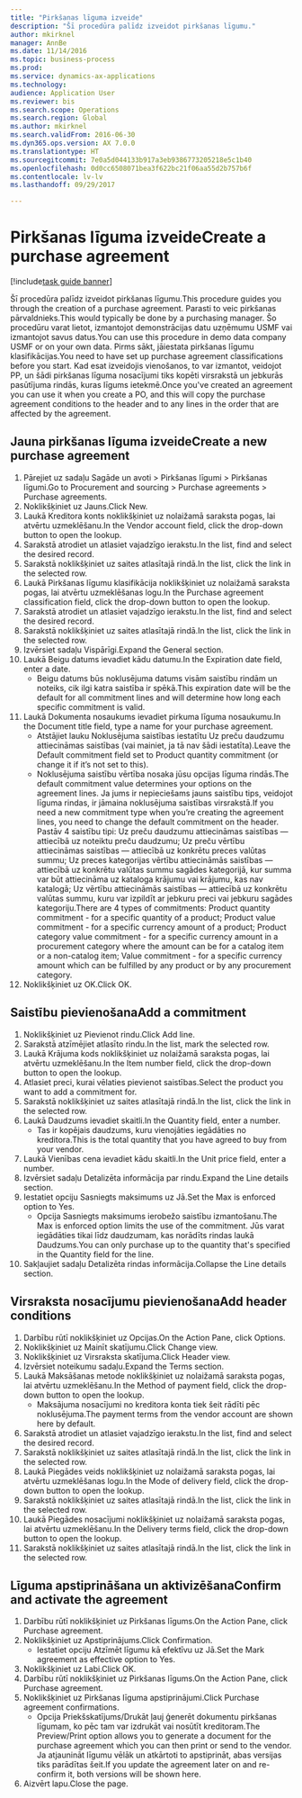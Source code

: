 ```yaml
--- 
title: "Pirkšanas līguma izveide"
description: "Šī procedūra palīdz izveidot pirkšanas līgumu."
author: mkirknel
manager: AnnBe
ms.date: 11/14/2016
ms.topic: business-process
ms.prod: 
ms.service: dynamics-ax-applications
ms.technology: 
audience: Application User
ms.reviewer: bis
ms.search.scope: Operations
ms.search.region: Global
ms.author: mkirknel
ms.search.validFrom: 2016-06-30
ms.dyn365.ops.version: AX 7.0.0
ms.translationtype: HT
ms.sourcegitcommit: 7e0a5d044133b917a3eb9386773205218e5c1b40
ms.openlocfilehash: 0d0cc6508071bea3f622bc21f06aa55d2b757b6f
ms.contentlocale: lv-lv
ms.lasthandoff: 09/29/2017

---
```

# <a name="create-a-purchase-agreement"></a><span data-ttu-id="89e0d-103">Pirkšanas līguma izveide</span><span class="sxs-lookup"><span data-stu-id="89e0d-103">Create a purchase agreement</span></span>

[!include[task guide banner](../../includes/task-guide-banner.md)]

<span data-ttu-id="89e0d-104">Šī procedūra palīdz izveidot pirkšanas līgumu.</span><span class="sxs-lookup"><span data-stu-id="89e0d-104">This procedure guides you through the creation of a purchase agreement.</span></span> <span data-ttu-id="89e0d-105">Parasti to veic pirkšanas pārvaldnieks.</span><span class="sxs-lookup"><span data-stu-id="89e0d-105">This would typically be done by a purchasing manager.</span></span> <span data-ttu-id="89e0d-106">Šo procedūru varat lietot, izmantojot demonstrācijas datu uzņēmumu USMF vai izmantojot savus datus.</span><span class="sxs-lookup"><span data-stu-id="89e0d-106">You can use this procedure in demo data company USMF or on your own data.</span></span> <span data-ttu-id="89e0d-107">Pirms sākt, jāiestata pirkšanas līgumu klasifikācijas.</span><span class="sxs-lookup"><span data-stu-id="89e0d-107">You need to have set up purchase agreement classifications before you start.</span></span> <span data-ttu-id="89e0d-108">Kad esat izveidojis vienošanos, to var izmantot, veidojot PP, un šādi pirkšanas līguma nosacījumi tiks kopēti virsrakstā un jebkurās pasūtījuma rindās, kuras līgums ietekmē.</span><span class="sxs-lookup"><span data-stu-id="89e0d-108">Once you've created an agreement you can use it when you create a PO, and this will copy the purchase agreement conditions to the header and to any lines in the order that are affected by the agreement.</span></span>


## <a name="create-a-new-purchase-agreement"></a><span data-ttu-id="89e0d-109">Jauna pirkšanas līguma izveide</span><span class="sxs-lookup"><span data-stu-id="89e0d-109">Create a new purchase agreement</span></span>
1. <span data-ttu-id="89e0d-110">Pārejiet uz sadaļu Sagāde un avoti > Pirkšanas līgumi > Pirkšanas līgumi.</span><span class="sxs-lookup"><span data-stu-id="89e0d-110">Go to Procurement and sourcing > Purchase agreements > Purchase agreements.</span></span>
2. <span data-ttu-id="89e0d-111">Noklikšķiniet uz Jauns.</span><span class="sxs-lookup"><span data-stu-id="89e0d-111">Click New.</span></span>
3. <span data-ttu-id="89e0d-112">Laukā Kreditora konts noklikšķiniet uz nolaižamā saraksta pogas, lai atvērtu uzmeklēšanu.</span><span class="sxs-lookup"><span data-stu-id="89e0d-112">In the Vendor account field, click the drop-down button to open the lookup.</span></span>
4. <span data-ttu-id="89e0d-113">Sarakstā atrodiet un atlasiet vajadzīgo ierakstu.</span><span class="sxs-lookup"><span data-stu-id="89e0d-113">In the list, find and select the desired record.</span></span>
5. <span data-ttu-id="89e0d-114">Sarakstā noklikšķiniet uz saites atlasītajā rindā.</span><span class="sxs-lookup"><span data-stu-id="89e0d-114">In the list, click the link in the selected row.</span></span>
6. <span data-ttu-id="89e0d-115">Laukā Pirkšanas līgumu klasifikācija noklikšķiniet uz nolaižamā saraksta pogas, lai atvērtu uzmeklēšanas logu.</span><span class="sxs-lookup"><span data-stu-id="89e0d-115">In the Purchase agreement classification field, click the drop-down button to open the lookup.</span></span>
7. <span data-ttu-id="89e0d-116">Sarakstā atrodiet un atlasiet vajadzīgo ierakstu.</span><span class="sxs-lookup"><span data-stu-id="89e0d-116">In the list, find and select the desired record.</span></span>
8. <span data-ttu-id="89e0d-117">Sarakstā noklikšķiniet uz saites atlasītajā rindā.</span><span class="sxs-lookup"><span data-stu-id="89e0d-117">In the list, click the link in the selected row.</span></span>
9. <span data-ttu-id="89e0d-118">Izvērsiet sadaļu Vispārīgi.</span><span class="sxs-lookup"><span data-stu-id="89e0d-118">Expand the General section.</span></span>
10. <span data-ttu-id="89e0d-119">Laukā Beigu datums ievadiet kādu datumu.</span><span class="sxs-lookup"><span data-stu-id="89e0d-119">In the Expiration date field, enter a date.</span></span>
    * <span data-ttu-id="89e0d-120">Beigu datums būs noklusējuma datums visām saistību rindām un noteiks, cik ilgi katra saistība ir spēkā.</span><span class="sxs-lookup"><span data-stu-id="89e0d-120">This expiration date will be the default for all commitment lines and will determine how long each specific commitment is valid.</span></span>  
11. <span data-ttu-id="89e0d-121">Laukā Dokumenta nosaukums ievadiet pirkuma līguma nosaukumu.</span><span class="sxs-lookup"><span data-stu-id="89e0d-121">In the Document title field, type a name for your purchase agreement.</span></span>
    * <span data-ttu-id="89e0d-122">Atstājiet lauku Noklusējuma saistības iestatītu Uz preču daudzumu attiecināmas saistības (vai mainiet, ja tā nav šādi iestatīta).</span><span class="sxs-lookup"><span data-stu-id="89e0d-122">Leave the Default commitment field set to Product quantity commitment (or change it if it’s not set to this).</span></span>  
    * <span data-ttu-id="89e0d-123">Noklusējuma saistību vērtība nosaka jūsu opcijas līguma rindās.</span><span class="sxs-lookup"><span data-stu-id="89e0d-123">The default commitment value determines your options on the agreement lines.</span></span> <span data-ttu-id="89e0d-124">Ja jums ir nepieciešams jauns saistību tips, veidojot līguma rindas, ir jāmaina noklusējuma saistības virsrakstā.</span><span class="sxs-lookup"><span data-stu-id="89e0d-124">If you need a new commitment type when you’re creating the agreement lines, you need to change the default commitment on the header.</span></span>  <span data-ttu-id="89e0d-125">Pastāv 4 saistību tipi: Uz preču daudzumu attiecināmas saistības — attiecībā uz noteiktu preču daudzumu; Uz preču vērtību attiecināmas saistības — attiecībā uz konkrētu preces valūtas summu; Uz preces kategorijas vērtību attiecināmās saistības — attiecībā uz konkrētu valūtas summu sagādes kategorijā, kur summa var būt attiecināma uz kataloga krājumu vai krājumu, kas nav katalogā; Uz vērtību attiecināmās saistības — attiecībā uz konkrētu valūtas summu, kuru var izpildīt ar jebkuru preci vai jebkuru sagādes kategoriju.</span><span class="sxs-lookup"><span data-stu-id="89e0d-125">There are 4 types of commitments: Product quantity commitment - for a specific quantity of a product; Product value commitment - for a specific currency amount of a product; Product category value commitment - for a specific currency amount in a procurement category where the amount can be for a catalog item or a non-catalog item; Value commitment - for a specific currency amount which can be fulfilled by any product or by any procurement category.</span></span>  
12. <span data-ttu-id="89e0d-126">Noklikšķiniet uz OK.</span><span class="sxs-lookup"><span data-stu-id="89e0d-126">Click OK.</span></span>

## <a name="add-a-commitment"></a><span data-ttu-id="89e0d-127">Saistību pievienošana</span><span class="sxs-lookup"><span data-stu-id="89e0d-127">Add a commitment</span></span>
1. <span data-ttu-id="89e0d-128">Noklikšķiniet uz Pievienot rindu.</span><span class="sxs-lookup"><span data-stu-id="89e0d-128">Click Add line.</span></span>
2. <span data-ttu-id="89e0d-129">Sarakstā atzīmējiet atlasīto rindu.</span><span class="sxs-lookup"><span data-stu-id="89e0d-129">In the list, mark the selected row.</span></span>
3. <span data-ttu-id="89e0d-130">Laukā Krājuma kods noklikšķiniet uz nolaižamā saraksta pogas, lai atvērtu uzmeklēšanu.</span><span class="sxs-lookup"><span data-stu-id="89e0d-130">In the Item number field, click the drop-down button to open the lookup.</span></span>
4. <span data-ttu-id="89e0d-131">Atlasiet preci, kurai vēlaties pievienot saistības.</span><span class="sxs-lookup"><span data-stu-id="89e0d-131">Select the product you want to add a commitment for.</span></span>
5. <span data-ttu-id="89e0d-132">Sarakstā noklikšķiniet uz saites atlasītajā rindā.</span><span class="sxs-lookup"><span data-stu-id="89e0d-132">In the list, click the link in the selected row.</span></span>
6. <span data-ttu-id="89e0d-133">Laukā Daudzums ievadiet skaitli.</span><span class="sxs-lookup"><span data-stu-id="89e0d-133">In the Quantity field, enter a number.</span></span>
    * <span data-ttu-id="89e0d-134">Tas ir kopējais daudzums, kuru vienojāties iegādāties no kreditora.</span><span class="sxs-lookup"><span data-stu-id="89e0d-134">This is the total quantity that you have agreed to buy from your vendor.</span></span>  
7. <span data-ttu-id="89e0d-135">Laukā Vienības cena ievadiet kādu skaitli.</span><span class="sxs-lookup"><span data-stu-id="89e0d-135">In the Unit price field, enter a number.</span></span>
8. <span data-ttu-id="89e0d-136">Izvērsiet sadaļu Detalizēta informācija par rindu.</span><span class="sxs-lookup"><span data-stu-id="89e0d-136">Expand the Line details section.</span></span>
9. <span data-ttu-id="89e0d-137">Iestatiet opciju Sasniegts maksimums uz Jā.</span><span class="sxs-lookup"><span data-stu-id="89e0d-137">Set the Max is enforced option to Yes.</span></span>
    * <span data-ttu-id="89e0d-138">Opcija Sasniegts maksimums ierobežo saistību izmantošanu.</span><span class="sxs-lookup"><span data-stu-id="89e0d-138">The Max is enforced option limits the use of the commitment.</span></span> <span data-ttu-id="89e0d-139">Jūs varat iegādāties tikai līdz daudzumam, kas norādīts rindas laukā Daudzums.</span><span class="sxs-lookup"><span data-stu-id="89e0d-139">You can only purchase up to the quantity that's specified in the Quantity field for the line.</span></span>  
10. <span data-ttu-id="89e0d-140">Sakļaujiet sadaļu Detalizēta rindas informācija.</span><span class="sxs-lookup"><span data-stu-id="89e0d-140">Collapse the Line details section.</span></span>

## <a name="add-header-conditions"></a><span data-ttu-id="89e0d-141">Virsraksta nosacījumu pievienošana</span><span class="sxs-lookup"><span data-stu-id="89e0d-141">Add header conditions</span></span>
1. <span data-ttu-id="89e0d-142">Darbību rūtī noklikšķiniet uz Opcijas.</span><span class="sxs-lookup"><span data-stu-id="89e0d-142">On the Action Pane, click Options.</span></span>
2. <span data-ttu-id="89e0d-143">Noklikšķiniet uz Mainīt skatījumu.</span><span class="sxs-lookup"><span data-stu-id="89e0d-143">Click Change view.</span></span>
3. <span data-ttu-id="89e0d-144">Noklikšķiniet uz Virsraksta skatījuma.</span><span class="sxs-lookup"><span data-stu-id="89e0d-144">Click Header view.</span></span>
4. <span data-ttu-id="89e0d-145">Izvērsiet noteikumu sadaļu.</span><span class="sxs-lookup"><span data-stu-id="89e0d-145">Expand the Terms section.</span></span>
5. <span data-ttu-id="89e0d-146">Laukā Maksāšanas metode noklikšķiniet uz nolaižamā saraksta pogas, lai atvērtu uzmeklēšanu.</span><span class="sxs-lookup"><span data-stu-id="89e0d-146">In the Method of payment field, click the drop-down button to open the lookup.</span></span>
    * <span data-ttu-id="89e0d-147">Maksājuma nosacījumi no kreditora konta tiek šeit rādīti pēc noklusējuma.</span><span class="sxs-lookup"><span data-stu-id="89e0d-147">The payment terms from the vendor account are shown here by default.</span></span>       
6. <span data-ttu-id="89e0d-148">Sarakstā atrodiet un atlasiet vajadzīgo ierakstu.</span><span class="sxs-lookup"><span data-stu-id="89e0d-148">In the list, find and select the desired record.</span></span>
7. <span data-ttu-id="89e0d-149">Sarakstā noklikšķiniet uz saites atlasītajā rindā.</span><span class="sxs-lookup"><span data-stu-id="89e0d-149">In the list, click the link in the selected row.</span></span>
8. <span data-ttu-id="89e0d-150">Laukā Piegādes veids noklikšķiniet uz nolaižamā saraksta pogas, lai atvērtu uzmeklēšanas logu.</span><span class="sxs-lookup"><span data-stu-id="89e0d-150">In the Mode of delivery field, click the drop-down button to open the lookup.</span></span>
9. <span data-ttu-id="89e0d-151">Sarakstā noklikšķiniet uz saites atlasītajā rindā.</span><span class="sxs-lookup"><span data-stu-id="89e0d-151">In the list, click the link in the selected row.</span></span>
10. <span data-ttu-id="89e0d-152">Laukā Piegādes nosacījumi noklikšķiniet uz nolaižamā saraksta pogas, lai atvērtu uzmeklēšanu.</span><span class="sxs-lookup"><span data-stu-id="89e0d-152">In the Delivery terms field, click the drop-down button to open the lookup.</span></span>
11. <span data-ttu-id="89e0d-153">Sarakstā noklikšķiniet uz saites atlasītajā rindā.</span><span class="sxs-lookup"><span data-stu-id="89e0d-153">In the list, click the link in the selected row.</span></span>

## <a name="confirm-and-activate-the-agreement"></a><span data-ttu-id="89e0d-154">Līguma apstiprināšana un aktivizēšana</span><span class="sxs-lookup"><span data-stu-id="89e0d-154">Confirm and activate the agreement</span></span>
1. <span data-ttu-id="89e0d-155">Darbību rūtī noklikšķiniet uz Pirkšanas līgums.</span><span class="sxs-lookup"><span data-stu-id="89e0d-155">On the Action Pane, click Purchase agreement.</span></span>
2. <span data-ttu-id="89e0d-156">Noklikšķiniet uz Apstiprinājums.</span><span class="sxs-lookup"><span data-stu-id="89e0d-156">Click Confirmation.</span></span>
    * <span data-ttu-id="89e0d-157">Iestatiet opciju Atzīmēt līgumu kā efektīvu uz Jā.</span><span class="sxs-lookup"><span data-stu-id="89e0d-157">Set the Mark agreement as effective option to Yes.</span></span>  
3. <span data-ttu-id="89e0d-158">Noklikšķiniet uz Labi.</span><span class="sxs-lookup"><span data-stu-id="89e0d-158">Click OK.</span></span>
4. <span data-ttu-id="89e0d-159">Darbību rūtī noklikšķiniet uz Pirkšanas līgums.</span><span class="sxs-lookup"><span data-stu-id="89e0d-159">On the Action Pane, click Purchase agreement.</span></span>
5. <span data-ttu-id="89e0d-160">Noklikšķiniet uz Pirkšanas līguma apstiprinājumi.</span><span class="sxs-lookup"><span data-stu-id="89e0d-160">Click Purchase agreement confirmations.</span></span>
    * <span data-ttu-id="89e0d-161">Opcija Priekšskatījums/Drukāt ļauj ģenerēt dokumentu pirkšanas līgumam, ko pēc tam var izdrukāt vai nosūtīt kreditoram.</span><span class="sxs-lookup"><span data-stu-id="89e0d-161">The Preview/Print option allows you to generate a document for the purchase agreement which you can then print or send to the vendor.</span></span> <span data-ttu-id="89e0d-162">Ja atjaunināt līgumu vēlāk un atkārtoti to apstiprināt, abas versijas tiks parādītas šeit.</span><span class="sxs-lookup"><span data-stu-id="89e0d-162">If you update the agreement later on and re-confirm it, both versions will be shown here.</span></span>  
6. <span data-ttu-id="89e0d-163">Aizvērt lapu.</span><span class="sxs-lookup"><span data-stu-id="89e0d-163">Close the page.</span></span>


